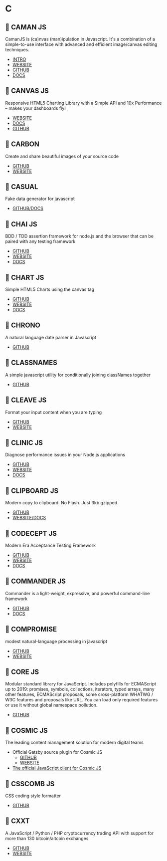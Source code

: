 # C

## :rocket: CAMAN JS

CamanJS is (ca)nvas (man)ipulation in Javascript. It's a combination of a simple-to-use interface with advanced and efficient image/canvas editing techniques.

* [INTRO](https://www.youtube.com/watch?v=MEENB3_9yUw)
* [WEBSITE](http://camanjs.com/)
* [GITHUB](https://github.com/meltingice/CamanJS/)
* [DOCS](http://camanjs.com/docs/)

## :rocket: CANVAS JS

Responsive HTML5 Charting Library with a Simple API and 10x Performance – makes your dashboards fly!

* [WEBSITE](https://canvasjs.com/)
* [DOCS](https://canvasjs.com/docs/charts/basics-of-creating-html5-chart/)
* [GITHUB](https://github.com/tsur/canvasjs)

## :rocket: CARBON

Create and share beautiful images of your source code

* [GITHUB](https://github.com/dawnlabs/carbon)
* [WEBSITE](https://carbon.now.sh/)

## :rocket: CASUAL

Fake data generator for javascript

* [GITHUB/DOCS](https://github.com/boo1ean/casual)

## :rocket: CHAI JS

BDD / TDD assertion framework for node.js and the browser that can be paired with any testing framework

* [GITHUB](https://github.com/chaijs/chai)
* [WEBSITE](https://www.chaijs.com/)
* [DOCS](https://www.chaijs.com/guide/)

## :rocket: CHART JS

Simple HTML5 Charts using the canvas tag

* [GITHUB](https://github.com/chartjs/Chart.js)
* [WEBSITE](https://www.chartjs.org/)
* [DOCS](https://www.chartjs.org/docs/latest/)

## :rocket: CHRONO

A natural language date parser in Javascript

* [GITHUB](https://github.com/wanasit/chrono)

## :rocket: CLASSNAMES

A simple javascript utility for conditionally joining classNames together

* [GITHUB](https://github.com/JedWatson/classnames)

## :rocket: CLEAVE JS

Format your input content when you are typing

* [GITHUB](https://github.com/nosir/cleave.js)
* [WEBSITE](https://nosir.github.io/cleave.js/)

## :rocket: CLINIC JS

Diagnose performance issues in your Node.js applications

* [GITHUB](https://github.com/nearform/node-clinic)
* [WEBSITE](https://clinicjs.org/)
* [DOCS](https://clinicjs.org/documentation/)

## :rocket: CLIPBOARD JS

Modern copy to clipboard. No Flash. Just 3kb gzipped

* [GITHUB](https://github.com/zenorocha/clipboard.js)
* [WEBSITE/DOCS](https://clipboardjs.com/)

## :rocket: CODECEPT JS

Modern Era Acceptance Testing Framework

* [GITHUB](https://github.com/codeception/codeceptjs/)
* [WEBSITE](https://codecept.io/)
* [DOCS](https://codecept.io/basics/)

## :rocket: COMMANDER JS

Commander is a light-weight, expressive, and powerful command-line framework

* [GITHUB](https://github.com/tj/commander.js)
* [DOCS](http://tj.github.io/commander.js/)

## :rocket: COMPROMISE

modest natural-language processing in javascript

* [GITHUB](https://github.com/spencermountain/compromise)
* [WEBSITE](http://compromise.cool/)

## :rocket: CORE JS

Modular standard library for JavaScript. Includes polyfills for ECMAScript up to 2019: promises, symbols, collections, iterators, typed arrays, many other features, ECMAScript proposals, some cross-platform WHATWG / W3C features and proposals like URL. You can load only required features or use it without global namespace pollution.

* [GITHUB](https://github.com/zloirock/core-js)

## :rocket: COSMIC JS

The leading content management solution for modern digital teams

* Official Gatsby source plugin for Cosmic JS
  * [GITHUB](https://github.com/cosmicjs/gatsby-source-cosmicjs)
  * [WEBSITE](https://cosmicjs.com/)
* [The official JavaScript client for Cosmic JS](#cosmic-node)

## :rocket: CSSCOMB JS

CSS coding style formatter

* [GITHUB](https://github.com/csscomb/csscomb.js)

## :rocket: CXXT

A JavaScript / Python / PHP cryptocurrency trading API with support for more than 130 bitcoin/altcoin exchanges

* [GITHUB](https://github.com/ccxt/ccxt)
* [WEBSITE](https://github.com/ccxt/ccxt/wiki)
